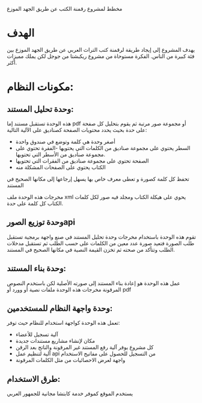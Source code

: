 مخطط لمشروع رقمنة الكتب عن طريق الجهد الموزع

#  الهدف
يهدف المشروع إلى إيجاد طريقة لرقمنة كتب التراث العربي عن طريق الجهد الموزع بين فئة كبيرة من الناس.
الفكرة مستوحاة من مشروع ريكبشتا من جوجل لكن يملك مميزات أكثر.

# مكونات النظام:
## وحدة تحليل المستند: 
هذه الوحدة تستقبل مستند إما pdf أو مجموعة صور مرتبة ثم يقوم بتحليل كل صفحة على حدة بحيث يحدد محتويات الصفحة كصناديق على الآلية التالية:

- أصغر وحدة هي كلمة وتوضع في صندوق واحدة
- السطر يحتوي على مجموعة صناديق من الكلمات التي يحتويها
-الفقرة تحتوي على مجموعة صناديق من الأسطر التي تحتويها.
- الصفحة تحتوي على مجموعة صناديق من الفقرات التي تحتويها
- الكتاب يحتوي على الصفحات المشكلة منه

تحفظ كل كلمة كصورة و تعطى معرف خاص بها يسهل إرجاعها إلى مكانها الصحيح في المستند

مخرجات هذه الوحدة ملف xml يحوي على هيكلة الكتاب ومجلد فيه صور لكل كلمات الكتاب كل كلمة على حدة.

## وحدة توزيع الصورapi 
تقوم هذه الوحدة باستخدام مخرجات وحدة تحليل المستند في صنع واجهة برمجية تستقبل طلب الصورة فتعيد صورة عدد معين من الكلمات على حسب الطلب ثم تستقبل مدخلات الطلب وتتأكد من صحته ثم تخزن القيمة النصية في مكانها الصحيح في المستند.

## وحدة بناء المستند:
عمل هذه الوحدة هو إعادة بناء المستند إلى صورته الأصلية لكن باستخدم النصوص المرقونة
مخرجات هذه الوحدة ملفات نصية أو وورد أو pdf


## وحدة واجهة النظام للمستخدمين:
تعمل هذه الوحدة كواجهة استخدام للنظام حيث توفر:
- آلية تسجيل للأعضاء
- مكان لإنشاء مشاريع مستندات جديدة
- كل مشروع يوفر آلية رفع المستند غير المرقونة والناتج بعد الرقن
- آلية لتنظيم عمل api من التسجيل للحصول على مفاتيح الاستخدام
- واجهة لعرض الاحصائيات من مثل الكلمات المرقونة


## طرق الاستخدام:
يستخدم الموقع كموفر خدمة كابتشا مجانية للجمهور العربي 
